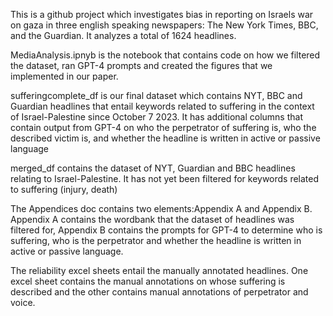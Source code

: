 This is a github project which investigates bias in reporting on Israels war on gaza in three english speaking newspapers: The New York Times, BBC, and the Guardian.
It analyzes a total of 1624 headlines. 



MediaAnalysis.ipnyb is the notebook that contains code on how we filtered the dataset, ran GPT-4 prompts and created the figures that we implemented in our paper.


sufferingcomplete_df is our final dataset which contains NYT, BBC and Guardian headlines that entail keywords related to suffering in the context of Israel-Palestine since October 7 2023. It has additional columns that contain output from GPT-4 on who the perpetrator of suffering is, who the described victim is, and whether the headline is written in active or passive language


merged_df contains the dataset of NYT, Guardian and BBC headlines relating to Israel-Palestine. It has not yet been filtered for keywords related to suffering (injury, death)


The Appendices doc contains two elements:Appendix A and Appendix B. 
Appendix A contains the wordbank that the dataset of headlines was filtered for, Appendix B contains the prompts for GPT-4 to determine who is suffering, who is the perpetrator and whether the headline is written in active or passive language.

The reliability excel sheets entail the manually annotated headlines. One excel sheet contains the manual annotations on whose suffering is described and the other contains manual annotations of perpetrator and voice.
